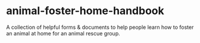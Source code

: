 animal-foster-home-handbook
===========================

A collection of helpful forms &amp; documents to help people learn how to foster an animal at home for an animal rescue group.
